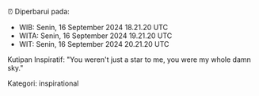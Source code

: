 ⏰ Diperbarui pada:
- WIB: Senin, 16 September 2024 18.21.20 UTC
- WITA: Senin, 16 September 2024 19.21.20 UTC
- WIT: Senin, 16 September 2024 20.21.20 UTC

Kutipan Inspiratif:
"You weren't just a star to me, you were my whole damn sky."


Kategori: inspirational

